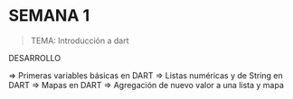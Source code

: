 # SEMANA 1
> TEMA: Introducción a dart

DESARROLLO

=> Primeras variables básicas en DART
=> Listas numéricas y de String en DART
=> Mapas en DART
=> Agregación de nuevo valor a una lista y mapa


